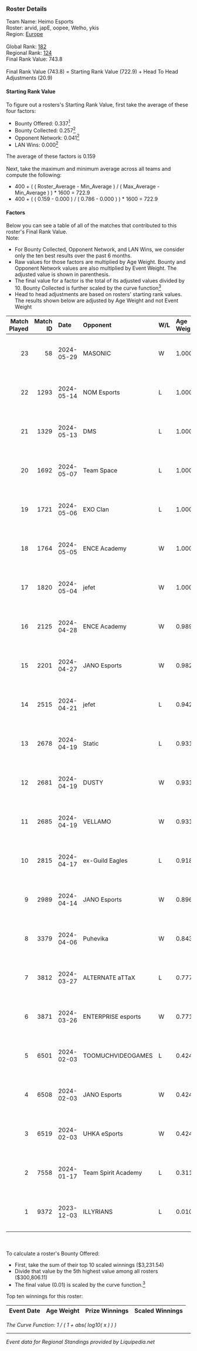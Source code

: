 ### Roster Details<br />
Team Name: Heimo Esports<br />
Roster: arvid, japE, oopee, Welho, ykis<br />
Region: [Europe]( ../standings_europe.md)<br />
<br />
Global Rank: [182](../standings_global.md)<br />
Regional Rank: [124]( ../standings_europe.md)<br />
Final Rank Value:  743.8<br />
<br />
Final Rank Value (743.8) = Starting Rank Value (722.9) + Head To Head Adjustments (20.9)<br />

#### Starting Rank Value<br />
To figure out a rosters's Starting Rank Value, first take the average of these four factors:<br />
- Bounty Offered: 0.337[<sup>1</sup>](#table2)
- Bounty Collected: 0.257[<sup>2</sup>](#table1)
- Opponent Network: 0.041[<sup>2</sup>](#table1)
- LAN Wins: 0.000[<sup>2</sup>](#table1)

The average of these factors is 0.159<br />
<br />
Next, take the maximum and minimum average across all teams and compute the following:<br />
- 400 + ( ( Roster_Average - Min_Average ) / ( Max_Average - Min_Average ) ) * 1600 = 722.9
- 400 + ( ( 0.159 - 0.000 ) / ( 0.786 - 0.000 ) ) * 1600 = 722.9


#### Factors<br />
Below you can see a table of all of the matches that contributed to this roster's Final Rank Value.<br />
Note:<br />

- For Bounty Collected, Opponent Network, and LAN Wins, we consider only the ten best results over the past 6 months.
- Raw values for those factors are multiplied by Age Weight. Bounty and Opponent Network values are also multiplied by Event Weight. The adjusted value is shown in parenthesis.
- The final value for a factor is the total of its adjusted values divided by 10. Bounty Collected is further scaled by the curve function[<sup>3</sup>](#curveFunction)
- Head to head adjustments are based on rosters' starting rank values. The results shown below are adjusted by Age Weight and not Event Weight
<span id="table1"></span><br />


| Match Played | Match ID | Date       | Opponent            | W/L | Age Weight | Event Weight | Bounty Collected | Opponent Network | LAN Wins  | H2H Adj. | Roster                             |
| -: | -: | :- | :- | :- | :- | :- | :- | :- | :- | -: | :- |
|           23 |       58 | 2024-05-29 | MASONIC             | W   | 1.000      | 0.333        | 0.018 (0.006)    | 0.182 (0.061)    | 0 (0.000) |    15.22 | arvid, japE, oopee, Welho, ykis    |
|           22 |     1293 | 2024-05-14 | NOM Esports         | L   | 1.000      | -            | -                | -                | -         |   -18.19 | arvid, japE, oopee, Welho, ykis    |
|           21 |     1329 | 2024-05-13 | DMS                 | L   | 1.000      | -            | -                | -                | -         |    -9.44 | arvid, japE, oopee, Welho, ykis    |
|           20 |     1692 | 2024-05-07 | Team Space          | L   | 1.000      | -            | -                | -                | -         |   -14.76 | arvid, japE, oopee, Welho, ykis    |
|           19 |     1721 | 2024-05-06 | EXO Clan            | L   | 1.000      | -            | -                | -                | -         |    -9.02 | arvid, japE, oopee, Welho, ykis    |
|           18 |     1764 | 2024-05-05 | ENCE Academy        | W   | 1.000      | 0.143        | 0.012 (0.002)    | 0.337 (0.048)    | 0 (0.000) |    16.61 | arvid, japE, oopee, Welho, ykis    |
|           17 |     1820 | 2024-05-04 | jefet               | W   | 1.000      | 0.143        | 0.002 (0.000)    | 0.101 (0.014)    | 0 (0.000) |    12.77 | arvid, japE, oopee, Welho, ykis    |
|           16 |     2125 | 2024-04-28 | ENCE Academy        | W   | 0.989      | 0.143        | 0.012 (0.002)    | 0.337 (0.048)    | 0 (0.000) |    18.92 | arvid, japE, oopee, Welho, ykis    |
|           15 |     2201 | 2024-04-27 | JANO Esports        | W   | 0.982      | 0.143        | 0.003 (0.000)    | 0.392 (0.055)    | 0 (0.000) |    14.87 | arvid, japE, oopee, Welho, ykis    |
|           14 |     2515 | 2024-04-21 | jefet               | L   | 0.942      | -            | -                | -                | -         |   -16.87 | arvid, japE, oopee, Welho, ykis    |
|           13 |     2678 | 2024-04-19 | Static              | L   | 0.931      | -            | -                | -                | -         |   -22.52 | arvid, japE, oopee, Welho, ykis    |
|           12 |     2681 | 2024-04-19 | DUSTY               | W   | 0.931      | 0.143        | 0.006 (0.001)    | 0.148 (0.020)    | 0 (0.000) |    12.22 | arvid, japE, oopee, Welho, ykis    |
|           11 |     2685 | 2024-04-19 | VELLAMO             | W   | 0.931      | 0.143        | 0.000 (0.000)    | -                | 0 (0.000) |     3.57 | arvid, japE, oopee, Welho, ykis    |
|           10 |     2815 | 2024-04-17 | ex-Guild Eagles     | L   | 0.918      | -            | -                | -                | -         |    -6.27 | arvid, japE, oopee, Welho, ykis    |
|            9 |     2989 | 2024-04-14 | JANO Esports        | W   | 0.896      | 0.143        | 0.003 (0.000)    | 0.392 (0.050)    | 0 (0.000) |    14.40 | arvid, japE, oopee, Welho, ykis    |
|            8 |     3379 | 2024-04-06 | Puhevika            | W   | 0.843      | -            | -                | -                | 0 (0.000) |     3.58 | arvid, japE, oopee, Welho, ykis    |
|            7 |     3812 | 2024-03-27 | ALTERNATE aTTaX     | L   | 0.777      | -            | -                | -                | -         |    -5.87 | arvid, japE, oopee, Welho, ykis    |
|            6 |     3871 | 2024-03-26 | ENTERPRISE esports  | W   | 0.771      | 0.143        | 0.010 (0.001)    | 0.809 (0.089)    | 0 (0.000) |    17.09 | arvid, japE, oopee, Welho, ykis    |
|            5 |     6501 | 2024-02-03 | TOOMUCHVIDEOGAMES   | L   | 0.424      | -            | -                | -                | -         |   -10.19 | arvid, japE, oopee, ottob, Tumppis |
|            4 |     6508 | 2024-02-03 | JANO Esports        | W   | 0.424      | 0.143        | 0.003 (0.000)    | 0.392 (0.024)    | -         |     7.67 | arvid, japE, oopee, ottob, Tumppis |
|            3 |     6519 | 2024-02-03 | UHKA eSports        | W   | 0.424      | 0.143        | -                | 0.018 (0.001)    | -         |     1.92 | arvid, japE, oopee, ottob, Tumppis |
|            2 |     7558 | 2024-01-17 | Team Spirit Academy | L   | 0.311      | -            | -                | -                | -         |    -4.65 | arvid, japE, oopee, ottob, Tumppis |
|            1 |     9372 | 2023-12-03 | ILLYRIANS           | L   | 0.010      | -            | -                | -                | -         |    -0.15 | arvid, japE, oopee, ottob, Tumppis |

<br />
<span id="table2"></span><br />
To calculate a roster's Bounty Offered:<br />

- First, take the sum of their top 10 scaled winnings ($3,231.54)
- Divide that value by the 5th highest value among all rosters ($300,806.11)
- The final value (0.01) is scaled by the curve function.[<sup>3</sup>](#curveFunction)

Top ten winnings for this roster:<br />

| Event Date | Age Weight | Prize Winnings | Scaled Winnings |
| :- | -: | :- | :- |


<span id="curveFunction"></span>_The Curve Function: 1 / ( 1 + abs( log10( x ) ) )_<br />

---
_Event data for Regional Standings provided by Liquipedia.net_<br />
